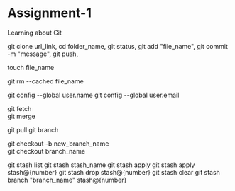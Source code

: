 # Assignment-1
Learning about Git

git clone url_link,
cd folder_name,
git status,
git add "file_name",
git commit -m "message",
git push,

touch file_name

git rm --cached file_name

git config --global user.name
git config --global user.email 

git fetch   
git merge 

git pull 
git branch 

git checkout -b new_branch_name  
git checkout branch_name  

git stash list
git stash stash_name
git stash apply
git stash apply stash@{number}
git stash drop stash@{number}
git stash clear
git stash branch "branch_name" stash@{number}
